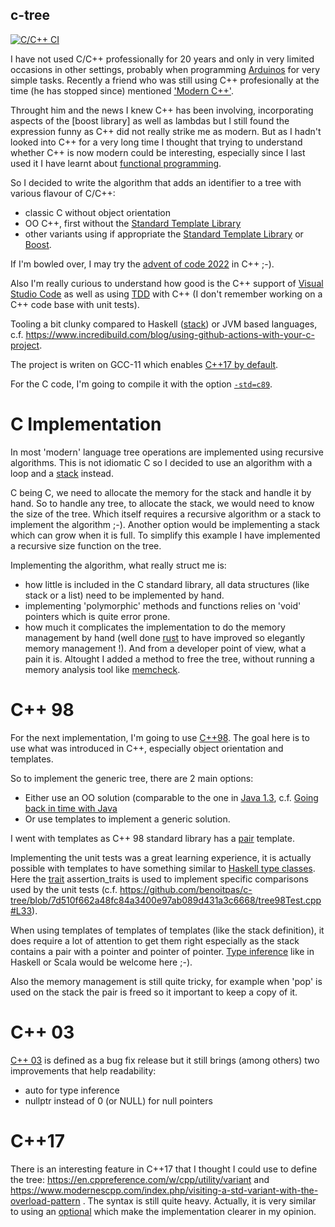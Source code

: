 c-tree
------

[![C/C++ CI](https://github.com/benoitpas/c-tree/actions/workflows/ccpp.yml/badge.svg)](https://github.com/benoitpas/c-tree/actions/workflows/ccpp.yml)

I have not used C/C++ professionally for 20 years and only in very limited occasions in other settings, probably when programming [Arduinos](https://www.arduino.cc/) for very simple tasks. Recently a friend who was still using C++ profesionally at the time (he has stopped since) mentioned ['Modern C++'](https://www.modernescpp.com/index.php/what-is-modern-c).

Throught him and the news I knew C++ has been involving, incorporating aspects of the [boost library] as well as lambdas but I still found the expression funny as C++ did not really strike me as modern. But as I hadn't looked into C++ for a very long time I thought that trying to understand whether C++ is now modern could be interesting, especially since I last used it I have learnt about [functional programming](https://en.wikipedia.org/wiki/Functional_programming).

So I decided to write the algorithm that adds an identifier to a tree with various flavour of C/C++:
* classic C without object orientation
* OO C++, first without the [Standard Template Library](https://en.wikipedia.org/wiki/Standard_Template_Library)
* other variants using if appropriate the  [Standard Template Library](https://en.wikipedia.org/wiki/Standard_Template_Library) or [Boost](https://www.boost.org/).

If I'm bowled over, I may try the [advent of code 2022](https://adventofcode.com/2022) in C++ ;-).

Also I'm really curious to understand how good is the C++ support of [Visual Studio Code](https://code.visualstudio.com/) as well as using [TDD](https://code.visualstudio.com/) with C++ (I don't remember working on a C++ code base with unit tests).

Tooling a bit clunky compared to Haskell ([stack](https://docs.haskellstack.org/en/stable/)) or JVM based languages, c.f. https://www.incredibuild.com/blog/using-github-actions-with-your-c-project.

The project is writen on GCC-11 which enables [C++17 by default](https://gcc.gnu.org/gcc-11/changes.html).

For the C code, I'm going to compile it with the option [`-std=c89`](https://en.wikipedia.org/wiki/ANSI_C#C89).

# C Implementation

In most 'modern' language tree operations are implemented using recursive algorithms. This is not idiomatic C so I decided to use an algorithm with a loop and a [stack](https://en.wikipedia.org/wiki/Stack_(abstract_data_type)) instead.

C being C, we need to allocate the memory for the stack and handle it by hand. So to handle any tree, to allocate the stack, we would need to know the size of the tree. Which itself requires a recursive algorithm or a stack to implement the algorithm ;-). Another option would be implementing a stack which can grow when it is full. To simplify this example I have implemented a recursive size function on the tree.

Implementing the algorithm, what really struct me is:
* how little is included in the C standard library, all data structures (like stack or a list) need to be implemented by hand.
* implementing 'polymorphic' methods and functions relies on 'void' pointers which is quite error prone.
* how much it complicates the implementation to do the memory management by hand (well done [rust](https://www.rust-lang.org/) to have improved so elegantly memory management !). And from a developer point of view, what a pain it is. Altought I added a method to free the tree, without running a memory analysis tool like [memcheck](https://valgrind.org/).

# C++ 98

For the next implementation, I'm going to use [C++98](https://en.wikipedia.org/wiki/C%2B%2B#Standardization). The goal here is to use what was introduced in C++, especially object orientation and templates.

So to implement the generic tree, there are 2 main options:
* Either use an OO solution (comparable to the one in [Java 1.3](https://github.com/benoitpas/java3-tree/), c.f. [Going back in time with Java](https://medium.com/@benoitpas/going-back-in-time-with-java-81c37c87ecfc])
* Or use templates to implement a generic solution.

I went with templates as C++ 98 standard library has a [pair](https://en.cppreference.com/w/cpp/utility/pair/pair) template.

Implementing the unit tests was a great learning experience, it is actually possible with templates to have something similar to [Haskell type classes](https://book.realworldhaskell.org/read/using-typeclasses.html). Here the [trait](https://accu.org/journals/overload/9/43/frogley_442/) assertion_traits is used to implement specific comparisons used by the unit tests (c.f. https://github.com/benoitpas/c-tree/blob/7d510f662a48fc84a3400e97ab089d431a3c6668/tree98Test.cpp#L33).

When using templates of templates of templates (like the stack definition), it does require a lot of attention to get them right especially as the stack contains a pair with a pointer and pointer of pointer. [Type inference](https://wiki.haskell.org/Type_inference) like in Haskell or Scala would be welcome here ;-).

Also the memory management is still quite tricky, for example when 'pop' is used on the stack the pair is freed so it important to keep a copy of it.

# C++ 03

[C++ 03](https://en.wikipedia.org/wiki/C%2B%2B03) is defined as a bug fix release but it still brings (among others) two improvements that help readability:
* auto for type inference
* nullptr instead of 0 (or NULL) for null pointers

# C++17
There is an interesting feature in C++17 that I thought I could use to define the tree:
 https://en.cppreference.com/w/cpp/utility/variant and https://www.modernescpp.com/index.php/visiting-a-std-variant-with-the-overload-pattern . The syntax is still quite heavy. Actually, it is very similar to using an [optional](https://en.cppreference.com/w/cpp/utility/optional) which make the implementation clearer in my opinion.